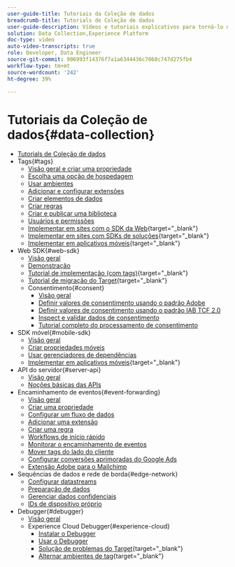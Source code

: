 ```yaml
---
user-guide-title: Tutoriais da Coleção de dados
breadcrumb-title: Tutorials de Coleção de dados
user-guide-description: Vídeos e tutoriais explicativos para torná-lo um usuário avançado da Coleção de dados na Experience Platform.
solution: Data Collection,Experience Platform
doc-type: video
auto-video-transcripts: true
role: Developer, Data Engineer
source-git-commit: 906993f14376f7a1a6344436c7068c747d275fb4
workflow-type: tm+mt
source-wordcount: '242'
ht-degree: 39%

---
```



# Tutoriais da Coleção de dados{#data-collection}

+ [Tutorials de Coleção de dados](overview.md)
+ Tags{#tags}
   + [Visão geral e criar uma propriedade](tags/create-a-property.md)
   + [Escolha uma opção de hospedagem](tags/choose-a-hosting-option.md)
   + [Usar ambientes](tags/use-environments.md)
   + [Adicionar e configurar extensões](tags/add-and-configure-extensions.md)
   + [Criar elementos de dados](tags/create-data-elements.md)
   + [Criar regras](tags/build-rules.md)
   + [Criar e publicar uma biblioteca](tags/build-and-publish-a-library.md)
   + [Usuários e permissões](tags/users-and-permissions.md)
   + [Implementar em sites com o SDK da Web](https://experienceleague.adobe.com/docs/platform-learn/implement-web-sdk/overview.html?lang=pt-BR){target="_blank"}
   + [Implementar em sites com SDKs de soluções](https://experienceleague.adobe.com/docs/platform-learn/implement-in-websites/overview.html){target="_blank"}
   + [Implementar em aplicativos móveis](https://experienceleague.adobe.com/docs/platform-learn/implement-mobile-sdk/overview.html?lang=pt-BR){target="_blank"}
+ Web SDK{#web-sdk}
   + [Visão geral](web-sdk/overview.md)
   + [Demonstração](web-sdk/demo.md)
   + [Tutorial de implementação (com tags)](https://experienceleague.adobe.com/docs/platform-learn/implement-web-sdk/overview.html?lang=pt-BR){target="_blank"}
   + [Tutorial de migração do Target](https://experienceleague.adobe.com/docs/platform-learn/migrate-target-to-websdk/introduction.html?lang=pt-BR){target="_blank"}
   + Consentimento{#consent}
      + [Visão geral](web-sdk/consent/overview.md)
      + [Definir valores de consentimento usando o padrão Adobe](web-sdk/consent/set-consent-adobe.md)
      + [Definir valores de consentimento usando o padrão IAB TCF 2.0](web-sdk/consent/set-consent-iab.md)
      + [Inspect e validar dados de consentimento](web-sdk/consent/inspect.md)
      + [Tutorial completo do processamento de consentimento](web-sdk/consent/tutorial.md)
+ SDK móvel{#mobile-sdk}
   + [Visão geral](mobile-sdk/overview.md)
   + [Criar propriedades móveis](mobile-sdk/create-mobile-properties.md)
   + [Usar gerenciadores de dependências](mobile-sdk/use-dependency-managers.md)
   + [Implementar em aplicativos móveis](https://experienceleague.adobe.com/docs/platform-learn/implement-mobile-sdk/overview.html?lang=pt-BR){target="_blank"}
+ API do servidor{#server-api}
   + [Visão geral](server-api/overview.md)
   + [Noções básicas das APIs](server-api/introduction.md)
+ Encaminhamento de eventos{#event-forwarding}
   + [Visão geral](event-forwarding/overview.md)
   + [Criar uma propriedade](event-forwarding/create-a-property.md)
   + [Configurar um fluxo de dados](event-forwarding/set-up-a-datastream.md)
   + [Adicionar uma extensão](event-forwarding/add-an-extension.md)
   + [Criar uma regra](event-forwarding/create-a-rule.md)
   + [Workflows de início rápido](event-forwarding/quick-start-workflows.md)
   + [Monitorar o encaminhamento de eventos](event-forwarding/monitor.md)
   + [Mover tags do lado do cliente](event-forwarding/consider-moving-tags.md)
   + [Configurar conversões aprimoradas do Google Ads](event-forwarding/set-up-google-ads-enhanced-conversions.md)
   + [Extensão Adobe para o Mailchimp](event-forwarding/adobe-extension-for-mailchimp.md)
+ Sequências de dados e rede de borda{#edge-network}
   + [Configurar datastreams](edge/configure-datastreams.md)
   + [Preparação de dados](edge/data-prep.md)
   + [Gerenciar dados confidenciais](edge/manage-sensitive-data-in-datastreams.md)
   + [IDs de dispositivo próprio](edge/generate-first-party-device-ids.md)
+ Debugger{#debugger}
   + [Visão geral](debugger/overview.md)
   + Experience Cloud Debugger{#experience-cloud}
      + [Instalar o Debugger](debugger/experience-cloud/add-the-extension.md)
      + [Usar o Debugger](debugger/experience-cloud/use-the-experience-cloud-debugger.md)
      + [Solução de problemas do Target](https://experienceleague.adobe.com/docs/target-learn/tutorials/troubleshooting/troubleshoot-with-the-experience-cloud-debugger.html){target="_blank"}
      + [Alternar ambientes de tag](https://experienceleague.adobe.com/docs/platform-learn/implement-in-websites/configure-tags/switch-environments.html){target="_blank"}
